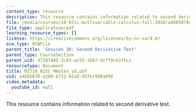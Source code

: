 ```yaml
---
content_type: resource
description: This resource contains information related to second derivative test.
file: /media/courses/18-02sc-multivariable-calculus-fall-2010/a4685876e286873102a9937e1998a098_MIT18_02SC_MNotes_sd.pdf
file_type: application/pdf
learning_resource_types: []
license: https://creativecommons.org/licenses/by-nc-sa/4.0/
ocw_type: OCWFile
parent_title: 'Session 30: Second Derivative Test'
parent_type: CourseSection
parent_uid: 47187485-2c83-ac55-1b87-dcff9cb3f6cc
resourcetype: Document
title: MIT18_02SC_MNotes_sd.pdf
uid: a4685876-e286-8731-02a9-937e1998a098
video_metadata:
  youtube_id: null
---
```

This resource contains information related to second derivative test.